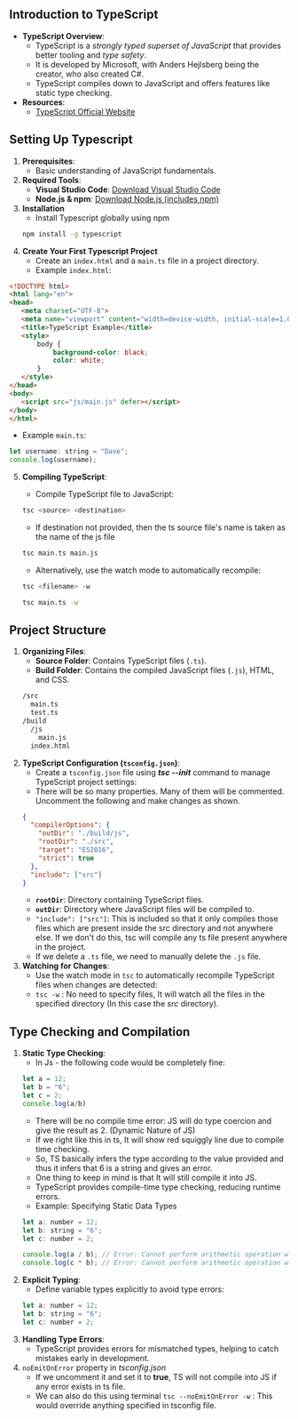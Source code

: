 ## Introduction to TypeScript
- **TypeScript Overview**:
    - TypeScript is a *strongly typed superset of JavaScript* that provides better tooling and *type safety*.
    - It is developed by Microsoft, with Anders Hejlsberg being the creator, who also created C#.
    - TypeScript compiles down to JavaScript and offers features like static type checking.
- **Resources**:    
    - [TypeScript Official Website](https://www.typescriptlang.org)

## Setting Up Typescript
1. **Prerequisites**:
	- Basic understanding of JavaScript fundamentals.
2. **Required Tools**:
	- **Visual Studio Code**: [Download Visual Studio Code](https://code.visualstudio.com)
	- **Node.js & npm**: [Download Node.js (includes npm)](https://nodejs.org)
3. **Installation**
	- Install Typescript globally using npm
	```bash
	npm install -g typescript
	```
4. **Create Your First Typescript Project**
   - Create an `index.html` and a `main.ts` file in a project directory.
   - Example `index.html`:
 ```html
<!DOCTYPE html>
<html lang="en">
<head>
    <meta charset="UTF-8">
    <meta name="viewport" content="width=device-width, initial-scale=1.0">
    <title>TypeScript Example</title>
    <style>
        body {
            background-color: black;
            color: white;
        }
    </style>
</head>
<body>
    <script src="js/main.js" defer></script>
</body>
</html>
 ```
 - Example `main.ts`:
```js
let username: string = "Dave";
console.log(username);
```

5. **Compiling TypeScript**:
	- Compile TypeScript file to JavaScript:
	```bash
	tsc <source> <destination>
    ```
    - If destination not provided, then the ts source file's name is taken as the name of the js file
	```bash
	tsc main.ts main.js
    ```

    - Alternatively, use the watch mode to automatically recompile:
	```bash
	tsc <filename> -w
	```
	
	```bash
	tsc main.ts -w
	```

## Project Structure
1. **Organizing Files**:
	- **Source Folder**: Contains TypeScript files (`.ts`).
	- **Build Folder**: Contains the compiled JavaScript files (`.js`), HTML, and CSS.
	```bash
	/src
	  main.ts
	  test.ts
	/build
	  /js
	    main.js
      index.html
	```
2. **TypeScript Configuration (`tsconfig.json`)**:
	- Create a `tsconfig.json` file using  ***tsc --init***  command to manage TypeScript project settings:
	- There will be so many properties. Many of them will be commented. Uncomment the following and make changes as shown.
	```json
	{
	  "compilerOptions": {
	    "outDir": "./build/js",
	    "rootDir": "./src",
	    "target": "ES2016",
	    "strict": true
	  },
	  "include": ["src"]
	}
	```
	- **`rootDir`**: Directory containing TypeScript files.
	- **`outDir`**: Directory where JavaScript files will be compiled to.
	- `"include": ["src"]`: This is included so that it only compiles those files which are present inside the src directory and not anywhere else. If we don't do this, tsc will compile any ts file present anywhere in the project.
	- If we delete a `.ts` file, we need to manually delete the `.js` file.
1. **Watching for Changes**:
	- Use the watch mode in `tsc` to automatically recompile TypeScript files when changes are detected:
	- `tsc -w` : No need to specify files, It will watch all the files in the specified directory (In this case the *src* directory).
## Type Checking and Compilation
1. **Static Type Checking**:
	- In Js - the following code would be completely fine:
	```js
	let a = 12;
	let b = "6";
	let c = 2;
	console.log(a/b)
	```
	- There will be  no compile time error: JS will do type coercion and give the result as 2. (Dynamic Nature of JS)
	- If we right like this in ts, It will show red squiggly line due to compile time checking.
	- So, TS basically infers the type according to the value provided and thus it infers that 6 is a string and gives an error.
	- One thing to keep in mind is that It will still compile it into JS.
	-  TypeScript provides compile-time type checking, reducing runtime errors.
	- Example: Specifying Static Data Types
	```js
	let a: number = 12;
	let b: string = "6";
	let c: number = 2;
	
	console.log(a / b); // Error: Cannot perform arithmetic operation with a number and string
	console.log(c * b); // Error: Cannot perform arithmetic operation with a number and string
	```
2. **Explicit Typing**:
	- Define variable types explicitly to avoid type errors:
	```js
	let a: number = 12;
	let b: string = "6";
	let c: number = 2;
	```
3. **Handling Type Errors**:
	- TypeScript provides errors for mismatched types, helping to catch mistakes early in development.
4. `noEmitOnError` property in *tsconfig.json*
	- If we uncomment it and set it to **true**, TS will not compile into JS if any error exists in ts file.
	- We can also do this using terminal `tsc --noEmitOnError -w` : This would override anything specified in tsconfig file.